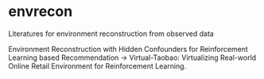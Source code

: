 # envrecon
Literatures for environment reconstruction from observed data

Environment Reconstruction with Hidden Confounders for Reinforcement Learning based Recommendation
-> Virtual-Taobao: Virtualizing Real-world Online Retail Environment for Reinforcement Learning.
